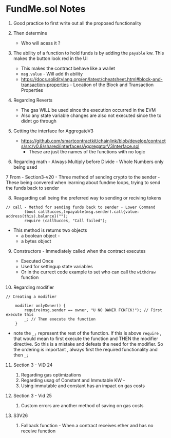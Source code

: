 # FundMe.sol Notes 

1. Good practice to first write out all the proposed functionality 
2. Then determine 
    - Who will acess it ? 
3. The ability of a function to hold funds is by adding the `payable` kw. This makes the button look red in the UI
    - This makes the contract behave like a wallet 
    - `msg.value` - Will add th ability 
     - https://docs.soliditylang.org/en/latest/cheatsheet.html#block-and-transaction-properties - Location of the Block and Transaction Properties

4. Regarding Reverts 
    - The gas WILL be used since the execution occurred in the EVM
    - Also any state variable changes are also not executed since the tx didnt go through    

5. Getting the interface for AggregateV3 
    - https://github.com/smartcontractkit/chainlink/blob/develop/contracts/src/v0.8/shared/interfaces/AggregatorV3Interface.sol
        - These are just the names of the functions with no logic 

6. Regarding math - Always Multiply before Divide - Whole Numbers only being used 

7 From - Section3-v20 
    - Three method of sending crypto to the sender
    - These being convered when learning about fundme loops, trying to send the funds back to sender

8. Reagarding call being the preferred way to sending or reciving tokens 

```solidity 
// call - Method for sending funds back to sender - Lower Command
        (bool callSucces,)=payable(msg.sender).call{value: address(this).balance}("");
        require (callSucces, "Call failed");
```
- This method is returns two objects 
    - a boolean object - 
    - a bytes object 

9. Constructors - Immediately called when the contract executes
    - Executed Once 
    - Used for settingup state variables 
    - Or in the currect code example to set who can call the `withdraw` function 

10. Regarding modifier 

```solidity 
// Creating a modifier 

    modifier onlyOwner() {
        require(msg.sender == owner, "U NO OWNER FCKFCK!"); // First execute this
        _; // Then execute the function
    }

```
- note the `_;` represent the rest of the function. If this is above `require` , that would mean to first execute the function and THEN the modifier directive. So this is a mistake and defeats the need for the modifier. So the ordering is important , always first the required functionality and then `_;`

11. Section 3 - VID 24 
    1. Regarding gas optimizations 
    2. Regarding usag of Constant and Immutable KW - 
    3. Using immutable and constant has an impact on gas costs

12. Section 3 - Vid 25 
    1. Custom errors are another method of saving on gas costs 

13. S3V26
    1. Fallback function - When a contract receives ether and has no receive function